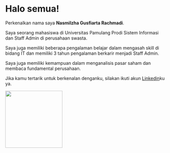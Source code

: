# Halo semua! 

Perkenalkan nama saya **Nasmilzha Gusfiarta Rachmadi**.<br>

Saya seorang mahasiswa di Universitas Pamulang Prodi Sistem Informasi dan Staff Admin di perusahaan swasta.<br>

Saya juga memiliki beberapa pengalaman belajar dalam mengasah skill di bidang IT dan memiliki 3 tahun pengalaman berkarir menjadi Staff Admin.<br>

Saya juga memiliki kemampuan dalam menganalisis pasar saham dan membaca fundamental perusahaan.<br>

Jika kamu tertarik untuk berkenalan denganku, silakan ikuti akun [Linkedin](https://www.linkedin.com/in/nasmilzha-gusfiarta?lipi=urn%3Ali%3Apage%3Ad_flagship3_profile_view_base_contact_details%3BU0wDHLgBSuW8Ze0k06qDYQ%3D%3D)ku ya.

<p align="left">
<a href="https://github.com/penuliscode">
  <img height="180em" src="https://github-readme-stats-eight-theta.vercel.app/api?username=penuliscode&show_icons=true&theme=algolia&include_all_commits=true&count_private=true"/>
</a>
</p>
